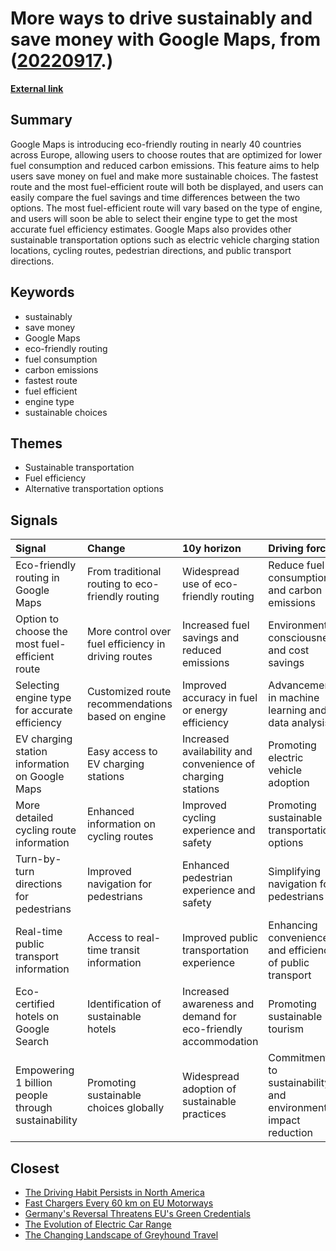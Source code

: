 # __More ways to drive sustainably and save money with Google Maps__, from ([20220917](https://kghosh.substack.com/p/20220917).)

__[External link](https://blog.google/around-the-globe/google-europe/eco-friendly-routing-in-europe/)__



## Summary

Google Maps is introducing eco-friendly routing in nearly 40 countries across Europe, allowing users to choose routes that are optimized for lower fuel consumption and reduced carbon emissions. This feature aims to help users save money on fuel and make more sustainable choices. The fastest route and the most fuel-efficient route will both be displayed, and users can easily compare the fuel savings and time differences between the two options. The most fuel-efficient route will vary based on the type of engine, and users will soon be able to select their engine type to get the most accurate fuel efficiency estimates. Google Maps also provides other sustainable transportation options such as electric vehicle charging station locations, cycling routes, pedestrian directions, and public transport directions.

## Keywords

* sustainably
* save money
* Google Maps
* eco-friendly routing
* fuel consumption
* carbon emissions
* fastest route
* fuel efficient
* engine type
* sustainable choices

## Themes

* Sustainable transportation
* Fuel efficiency
* Alternative transportation options

## Signals

| Signal                                             | Change                                              | 10y horizon                                                   | Driving force                                                   |
|:---------------------------------------------------|:----------------------------------------------------|:--------------------------------------------------------------|:----------------------------------------------------------------|
| Eco-friendly routing in Google Maps                | From traditional routing to eco-friendly routing    | Widespread use of eco-friendly routing                        | Reduce fuel consumption and carbon emissions                    |
| Option to choose the most fuel-efficient route     | More control over fuel efficiency in driving routes | Increased fuel savings and reduced emissions                  | Environmental consciousness and cost savings                    |
| Selecting engine type for accurate efficiency      | Customized route recommendations based on engine    | Improved accuracy in fuel or energy efficiency                | Advancements in machine learning and data analysis              |
| EV charging station information on Google Maps     | Easy access to EV charging stations                 | Increased availability and convenience of charging stations   | Promoting electric vehicle adoption                             |
| More detailed cycling route information            | Enhanced information on cycling routes              | Improved cycling experience and safety                        | Promoting sustainable transportation options                    |
| Turn-by-turn directions for pedestrians            | Improved navigation for pedestrians                 | Enhanced pedestrian experience and safety                     | Simplifying navigation for pedestrians                          |
| Real-time public transport information             | Access to real-time transit information             | Improved public transportation experience                     | Enhancing convenience and efficiency of public transport        |
| Eco-certified hotels on Google Search              | Identification of sustainable hotels                | Increased awareness and demand for eco-friendly accommodation | Promoting sustainable tourism                                   |
| Empowering 1 billion people through sustainability | Promoting sustainable choices globally              | Widespread adoption of sustainable practices                  | Commitment to sustainability and environmental impact reduction |

## Closest

* [The Driving Habit Persists in North America](86809c6272dbb9a5a74075a23b282760)
* [Fast Chargers Every 60 km on EU Motorways](e2516b1308d891acd71bba3b68fa923b)
* [Germany's Reversal Threatens EU's Green Credentials](814283a354f997b39eef0684e747b8ef)
* [The Evolution of Electric Car Range](7f4bbda67f521ee30a63b68b9f8666d9)
* [The Changing Landscape of Greyhound Travel](175ea9191642bee3b29225d9dadffc96)